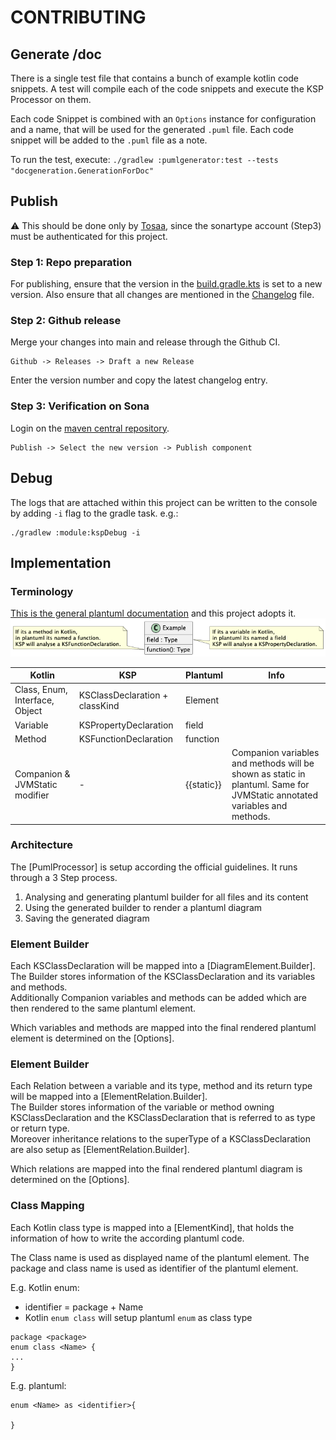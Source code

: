 # CONTRIBUTING

## Generate /doc

There is a single test file that contains a bunch of example kotlin code snippets.
A test will compile each of the code snippets and execute the KSP Processor on them.

Each code Snippet is combined with an `Options` instance for configuration and a name,
that will be used for the generated `.puml` file.
Each code snippet will be added to the `.puml` file as a note.

To run the test, execute:
`./gradlew :pumlgenerator:test --tests "docgeneration.GenerationForDoc"`

## Publish
:warning: This should be done only by [Tosaa](https://github.com/tosaa),
since the sonartype account (Step3) must be authenticated for this project.

### Step 1: Repo preparation
For publishing, ensure that the version in the [build.gradle.kts](./pumlgenerator/build.gradle.kts) is set to a new version.
Also ensure that all changes are mentioned in the [Changelog](CHANGELOG.md) file.

### Step 2: Github release
Merge your changes into main and release through the Github CI.  
```
Github -> Releases -> Draft a new Release
```
  
Enter the version number and copy the latest changelog entry.

### Step 3: Verification on Sona
Login on the [maven central repository](https://central.sonatype.com/).
```
Publish -> Select the new version -> Publish component
```

## Debug
The logs that are attached within this project can be written to the console by adding `-i` flag to the gradle task.
e.g.:
```
./gradlew :module:kspDebug -i
```


## Implementation

### Terminology
[This is the general plantuml documentation](https://plantuml.com/guide) and this project adopts it.
![terminology example](doc/contributing/terminology.png)

| Kotlin                         | KSP                            | Plantuml   | Info                                                                                                                     |
|--------------------------------|--------------------------------|------------|--------------------------------------------------------------------------------------------------------------------------|
| Class, Enum, Interface, Object | KSClassDeclaration + classKind | Element    |                                                                                                                          |
| Variable                       | KSPropertyDeclaration          | field      |                                                                                                                          |
| Method                         | KSFunctionDeclaration          | function   |                                                                                                                          |
| Companion & JVMStatic modifier | -                              | {{static}} | Companion variables and methods will be shown as static in plantuml. Same for JVMStatic annotated variables and methods. |

### Architecture

The [PumlProcessor] is setup according the official guidelines.
It runs through a 3 Step process.
1. Analysing and generating plantuml builder for all files and its content
2. Using the generated builder to render a plantuml diagram
3. Saving the generated diagram

### Element Builder
Each KSClassDeclaration will be mapped into a [DiagramElement.Builder].  
The Builder stores information of the KSClassDeclaration and its variables and methods.  
Additionally Companion variables and methods can be added which are then rendered to the same
plantuml element.

Which variables and methods are mapped into the final rendered plantuml element is determined on the [Options].

### Element Builder
Each Relation between a variable and its type, method and its return type will be mapped into a [ElementRelation.Builder].  
The Builder stores information of the variable or method owning KSClassDeclaration and the KSClassDeclaration that is referred to as type or return type.  
Moreover inheritance relations to the superType of a KSClassDeclaration are also setup as [ElementRelation.Builder].

Which relations are mapped into the final rendered plantuml diagram is determined on the [Options].

### Class Mapping
Each Kotlin class type is mapped into a [ElementKind], that holds
the information of how to write the according plantuml code.

The Class name is used as displayed name of the plantuml element.
The package and class name is used as identifier of the plantuml element.

E.g. Kotlin enum:
- identifier = package + Name
- Kotlin `enum class` will setup plantuml `enum` as class type
```
package <package>
enum class <Name> {
...
}
```
E.g. plantuml:
```
enum <Name> as <identifier>{

}
```
